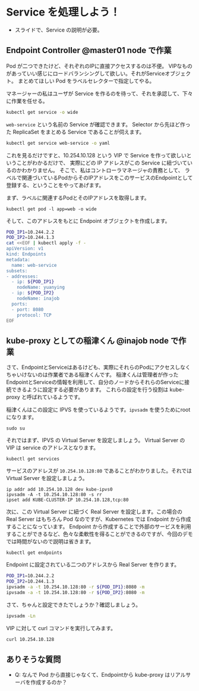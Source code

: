 # Service を処理しよう！

-   スライドで、Service の説明が必要。

## Endpoint Controller @master01 node で作業

Pod が二つできたけど、それぞれのIPに直接アクセスするのは不便。
VIPなものがあっていい感じにロードバランシングして欲しい。それがServiceオブジェクト。
まとめてほしい Pod をラベルセレクターで指定してやる。

マネージャーの私はユーザが Service を作るのを待って、それを承認して、下々に作業を任せる。

```bash
kubectl get service -o wide
```

`web-service` という名前の Service が確認できます。
Selector から先ほど作った ReplicaSet をまとめる Service であることが伺えます。

```bash
kubectl get service web-service -o yaml
```

これを見るだけですと、10.254.10.128 という VIP で Service を作って欲しいということがわかるだけで、
実際にどの IP アドレスがこの Service に紐づいているのかわかりません。
そこで、私はコントローラマネージャの責務として、
ラベルで関連づいているPodからそのIPアドレスをこのサービスのEndpointとして登録する、ということをやってあげます。

まず、ラベルに関連するPodとそのIPアドレスを取得します。

```
kubectl get pod -l app=web -o wide
```

そして、このアドレスをもとに Endpoint オブジェクトを作成します。

```bash
POD_IP1=10.244.2.2
POD_IP2=10.244.1.3
cat <<EOF | kubectl apply -f -
apiVersion: v1
kind: Endpoints
metadata:
  name: web-service
subsets:
- addresses:
  - ip: ${POD_IP1}
    nodeName: yuanying
  - ip: ${POD_IP2}
    nodeName: inajob
  ports:
  - port: 8080
    protocol: TCP
EOF
```

## kube-proxy としての稲津くん @inajob node で作業

さて、EndpointとServiceはあるけども、実際にそれらのPodにアクセスしなくちゃいけないのは作業者である稲津くんです。
稲津くんは管理者が作った EndpointとServiceの情報を利用して、自分のノードからそれらのServiceに接続できるように設定する必要があります。
これらの設定を行う役割は kube-proxy と呼ばれているようです。

稲津くんはこの設定に IPVS を使っているようです。`ipvsadm` を使うためにrootになります。

```
sudo su
```

それではまず、IPVS の Virtual Server を設定しましょう。 Virtual Server の VIP は service のアドレスとなります。

```
kubectl get services
```

サービスのアドレスが `10.254.10.128:80` であることがわかりました。それでは Virtual Server を設定しましょう。

```
ip addr add 10.254.10.128 dev kube-ipvs0
ipvsadm -A -t 10.254.10.128:80 -s rr
ipset add KUBE-CLUSTER-IP 10.254.10.128,tcp:80
```

次に、この Virtual Server に紐づく Real Server を設定します。この場合の Real Server はもちろん Pod なのですが、Kubernetes では Endpoint から作成することになっています。
Endpoint から作成することで外部のサービスを利用することができるなど、色々な柔軟性を得ることができるのですが、今回のデモでは時間がないので説明は省きます。

```
kubectl get endpoints 
```

Endpoint に設定されている二つのアドレスから Real Server を作ります。

```bash
POD_IP1=10.244.2.2
POD_IP2=10.244.1.3
ipvsadm -a -t 10.254.10.128:80 -r ${POD_IP1}:8080 -m
ipvsadm -a -t 10.254.10.128:80 -r ${POD_IP2}:8080 -m
```

さて、ちゃんと設定できたでしょうか？確認しましょう。

```bash
ipvsadm -Ln
```

VIP に対して curl コマンドを実行してみます。

```bash
curl 10.254.10.128
```

## ありそうな質問

-   Q: なんで Pod から直接じゃなくて、Endpointから kube-proxy はリアルサーバを作成するのか？
